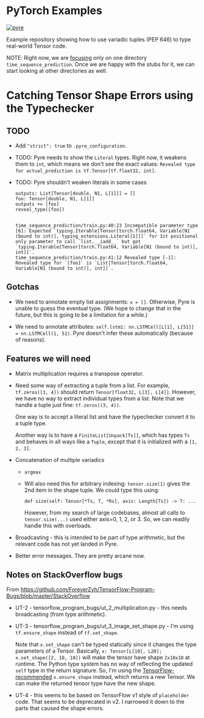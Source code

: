 # PyTorch Examples

[![pyre](https://github.com/pradeep90/examples/workflows/Run%20Pyre/badge.svg)](https://github.com/pradeep90/examples/actions/workflows/main.yml)

Example repository showing how to use variadic tuples (PEP 646) to type real-world Tensor code.

NOTE: Right now, we are [focusing](https://github.com/pradeep90/pytorch_examples/blob/master/.pyre_configuration#L3) only on one directory `time_sequence_prediction`. Once we are happy with the stubs for it, we can start looking at other directories as well.

# Catching Tensor Shape Errors using the Typechecker

## TODO

+ Add `"strict": true` to `.pyre_configuration`.

+ TODO: Pyre needs to show the `Literal` types. Right now, it weakens them to `int`, which means we don't see the exact values: `Revealed type for actual_prediction is tf.Tensor[tf.float32, int]`.

+ TODO: Pyre shouldn't weaken literals in some cases

	```
	outputs: List[Tensor[double, N1, L[1]]] = []
	foo: Tensor[double, N1, L[1]]
	outputs += [foo]
	reveal_type([foo])


	time_sequence_prediction/train.py:40:23 Incompatible parameter type [6]: Expected `typing.Iterable[Tensor[torch.float64, Variable[N1 (bound to int)], typing_extensions.Literal[1]]]` for 1st positional only parameter to call `list.__iadd__` but got `typing.Iterable[Tensor[torch.float64, Variable[N1 (bound to int)], int]]`.
	time_sequence_prediction/train.py:41:12 Revealed type [-1]: Revealed type for `[foo]` is `List[Tensor[torch.float64, Variable[N1 (bound to int)], int]]`.
	```

## Gotchas

+ We need to annotate empty list assignments: `x = []`. Otherwise, Pyre is unable to guess the eventual type. (We hope to change that in the future, but this is going to be a limitation for a while.)

+ We need to annotate attributes: `self.lstm1: nn.LSTMCell[L[1], L[51]] = nn.LSTMCell(1, 51)`. Pyre doesn't infer these automatically (because of reasons).

## Features we will need

+ Matrix multiplication requires a transpose operator.

+ Need some way of extracting a tuple from a list. For example, `tf.zeros([3, 4])` should return `Tensor[float32, L[3], L[4]]`. However, we have no way to extract individual types from a list. Note that we handle a tuple just fine: `tf.zeros((3, 4))`.

  One way is to accept a literal list and have the typechecker convert it to a tuple type.

  Another way is to have a `FiniteList[Unpack[Ts]]`, which has types `Ts` and behaves in all ways like a `Tuple`, except that it is initialized with a `[1, 2, 3]`.

+ Concatenation of multiple variadics

  - `argmax`

  - Will also need this for arbitrary indexing: `tensor.size(1)` gives the 2nd item in the shape tuple. We could type this using:

	```
	def size(self: Tensor[*Ts, T, *Rs], axis: Length[Ts]) -> T: ...
	```

	However, from my search of large codebases, almost all calls to `tensor.size(...)` used either axis=0, 1, 2, or 3. So, we can readily handle this with overloads.

+ Broadcasting - this is intended to be part of type arithmetic, but the relevant code has not yet landed in Pyre.

+ Better error messages. They are pretty arcane now.

## Notes on StackOverflow bugs

From https://github.com/ForeverZyh/TensorFlow-Program-Bugs/blob/master/StackOverflow

+ UT-2 - tensorflow_program_bugs/ut_2_multiplication.py - this needs broadcasting (from type arithmetic).


+ UT-3 - tensorflow_program_bugs/ut_3_image_set_shape.py - I'm using `tf.ensure_shape` instead of `tf.set_shape`.

  Note that `x.set_shape` can't be typed statically since it changes the type parameters of a Tensor. Basically, `x: Tensor[L[10], L20]; x.set_shape([2, 10, 10])` will make the tensor have shape `2x10x10` at runtime. The Python type system has no way of reflecting the updated `self` type in the return signature. So, I'm using the [TensorFlow-recommended](https://www.tensorflow.org/api_docs/python/tf/Tensor#set_shape) `x.ensure_shape` instead, which returns a new Tensor. We can make the returned tensor type have the new shape.

+ UT-4 - this seems to be based on TensorFlow v1 style of `placeholder` code. That seems to be deprecated in v2. I narrowed it down to the parts that caused the shape errors.
